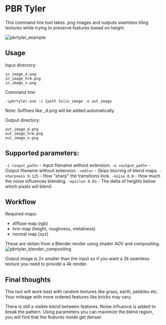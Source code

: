 # PBR Tyler

This command line tool takes .png images and outputs seamless tiling textures while trying to preserve features based on height.

![pbrtyler_example](https://user-images.githubusercontent.com/17331426/227790163-a912ece6-fe81-497c-8241-beb328ba7b9e.png)

## Usage

Input directory:
```
in_image_d.png
in_image_hrm.png
in_image_n.png
```

Command line:
```
.\pbrtyler.exe -i [path to]in_image -o out_image
```
Note: Suffixes like _d.png will be added automatically.

Output directory:
```
out_image_d.png
out_image_hrm.png
out_image_n.png
```

## Supported parameters:

`-i <input_path>` - Input filename without extension.
`-o <output_path>` - Output filename without extension.
`-noblur` - Skips blurring of blend maps.
`-sharpness 0.125` - How "sharp" the transitions look.
`-noise 0.8` - How much the noise influences blending.
`-epsilon 0.03` - The delta of heights below which pixels will blend.

## Workflow

Required maps:
- diffuse map (rgb)
- hrm map (height, roughness, metalness)
- normal map (xyz)

These are obtain from a Blender render using shader AOV and compositing.
![pbrtyler_blender_compositing](https://user-images.githubusercontent.com/17331426/227790197-caacc1ed-14a4-49fb-8f3d-b7ae7d01d5c9.png)

Output image is 2x smaller than the input so if you want a 2k seamless texture you need to provide a 4k render.

## Final thoughts

This tool will work best with random textures like grass, earth, pebbles etc. Your mileage with more ordered features like bricks may vary.

There is still a visible blend between features. Noise influence is added to break the pattern. Using parameters you can maximize the blend region, you will find that the features inside get denser.

